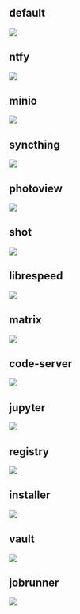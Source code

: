 ## default

![](default.png)

## ntfy

![](ntfy.png)

## minio

![](minio.png)

## syncthing

![](syncthing.png)

## photoview

![](photoview.png)

## shot

![](shot.png)

## librespeed

![](librespeed.png)

## matrix

![](matrix.png)

## code-server

![](code-server.png)

## jupyter

![](jupyter.png)

## registry

![](registry.png)

## installer

![](installer.png)

## vault

![](vault.png)

## jobrunner

![](jobrunner.png)
